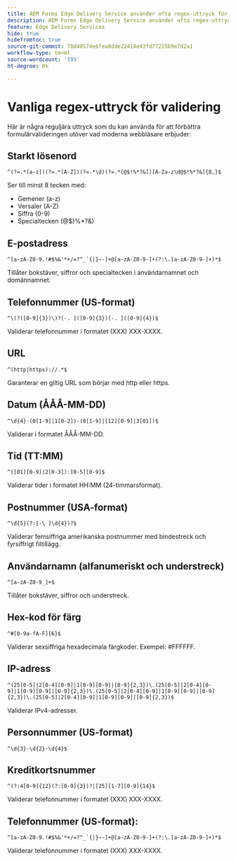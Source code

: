 ```yaml
---
title: AEM Forms Edge Delivery Service använder ofta regex-uttryck för validering av formulärfält
description: AEM Forms Edge Delivery Service använder ofta regex-uttryck för validering av formulärfält
feature: Edge Delivery Services
hide: true
hidefromtoc: true
source-git-commit: 78d40574e6fea8dde22414e43fd77215b9e7d2a1
workflow-type: tm+mt
source-wordcount: '193'
ht-degree: 0%

---
```



# Vanliga regex-uttryck för validering

Här är några reguljära uttryck som du kan använda för att förbättra formulärvalideringen utöver vad moderna webbläsare erbjuder:

## Starkt lösenord

```regex
^(?=.*[a-z])(?=.*[A-Z])(?=.*\d)(?=.*[@$!%*?&])[A-Za-z\d@$!%*?&]{8,}$
```

Ser till minst 8 tecken med:

* Gemener (a-z)
* Versaler (A-Z)
* Siffra (0-9)
* Specialtecken (@$)%*?&amp;)


## E-postadress


```regex
^[a-zA-Z0-9.!#$%&'*+/=?^_`{|}~-]+@[a-zA-Z0-9-]+(?:\.[a-zA-Z0-9-]+)*$
```

Tillåter bokstäver, siffror och specialtecken i användarnamnet och domännamnet.


## Telefonnummer (US-format)

```regex
^\(?([0-9]{3})\)?[-. ]([0-9]{3})[-. ]([0-9]{4})$
```

Validerar telefonnummer i formatet (XXX) XXX-XXXX.



## URL

```regex
^(http|https)://.*$
```

Garanterar en giltig URL som börjar med http eller https.



## Datum (ÅÅÅ-MM-DD)

```regex
^\d{4}-(0[1-9]|1[0-2])-(0[1-9]|[12][0-9]|3[01])$
```

Validerar i formatet ÅÅÅ-MM-DD.


## Tid (TT:MM)

```regex
^([01][0-9]|2[0-3]):[0-5][0-9]$
```

Validerar tider i formatet HH:MM (24-timmarsformat).


## Postnummer (USA-format)

```regex
^\d{5}(?:[-\ ]\d{4})?$
```

Validerar femsiffriga amerikanska postnummer med bindestreck och fyrsiffrigt filtillägg.


## Användarnamn (alfanumeriskt och understreck)

```regex
^[a-zA-Z0-9_]+$
```

Tillåter bokstäver, siffror och understreck.


## Hex-kod för färg

```regex
^#[0-9a-fA-F]{6}$
```

Validerar sexsiffriga hexadecimala färgkoder. Exempel: #FFFFFF.


## IP-adress

```regex
^(25[0-5]|2[0-4][0-9]|1[0-9][0-9]|[0-9]{2,3})\.(25[0-5]|2[0-4][0-9]|1[0-9][0-9]|[0-9]{2,3})\.(25[0-5]|2[0-4][0-9]|1[0-9][0-9]|[0-9]{2,3})\.(25[0-5]|2[0-4][0-9]|1[0-9][0-9]|[0-9]{2,3})$
```

Validerar IPv4-adresser.



## Personnummer (US-format)

```regex
^\d{3}-\d{2}-\d{4}$
```



## Kreditkortsnummer

```regex
^(?:4[0-9]{12}(?:[0-9]{3})?|[25][1-7][0-9]{14}$
```

Validerar telefonnummer i formatet (XXX) XXX-XXXX.



## Telefonnummer (US-format):

```regex
^[a-zA-Z0-9.!#$%&'*+/=?^_`{|}~-]+@[a-zA-Z0-9-]+(?:\.[a-zA-Z0-9-]+)*$
```

Validerar telefonnummer i formatet (XXX) XXX-XXXX.
